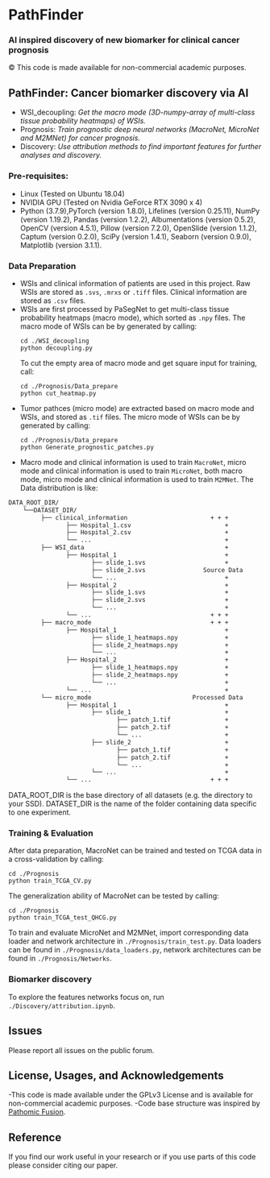# PathFinder
### AI inspired discovery of new biomarker for clinical cancer prognosis
© This code is made available for non-commercial academic purposes. 


## PathFinder: Cancer biomarker discovery via AI
* WSI_decoupling: *Get the macro mode (3D-numpy-array of multi-class tissue probability heatmaps) of WSIs.*
* Prognosis: *Train prognostic deep neural networks (MacroNet, MicroNet and M2MNet) for cancer prognosis.*
* Discovery: *Use attribution methods to find important features for further analyses and discovery.*

### Pre-requisites:
* Linux (Tested on Ubuntu 18.04)
* NVIDIA GPU (Tested on Nvidia GeForce RTX 3090 x 4)
* Python (3.7.9),PyTorch (version 1.8.0), Lifelines (version 0.25.11), NumPy (version 1.19.2), Pandas (version 1.2.2), Albumentations (version 0.5.2), OpenCV (version 4.5.1), Pillow (version 7.2.0), OpenSlide (version 1.1.2), Captum (version 0.2.0), SciPy (version 1.4.1), Seaborn (version 0.9.0), Matplotlib (version 3.1.1).

### Data Preparation
* WSIs and clinical information of patients are used in this project. Raw WSIs are stored as ```.svs```, ```.mrxs``` or ```.tiff``` files. Clinical information are stored as ```.csv``` files. 
* WSIs are first processed by PaSegNet to get multi-class tissue probability heatmaps (macro mode), which sorted as ```.npy``` files.
The macro mode of WSIs can be by generated by calling:
    ``` shell
    cd ./WSI_decoupling
    python decoupling.py
    ```
    To cut the empty area of macro mode and get square input for training, call:
    ``` shell
    cd ./Prognosis/Data_prepare
    python cut_heatmap.py
    ```
* Tumor pathces (micro mode) are extracted based on macro mode and WSIs, and stored as ```.tif``` files. 
The micro mode of WSIs can be by generated by calling:
    ``` shell
    cd ./Prognosis/Data_prepare
    python Generate_prognostic_patches.py
    ```
* Macro mode and clinical information is used to train ```MacroNet```, micro mode and clinical information is used to train ```MicroNet```, both macro mode, micro mode and clinical information is used to train ```M2MNet```. 
The Data distribution is like:
```bash
DATA_ROOT_DIR/
    └──DATASET_DIR/
         ├── clinical_information                       + + + 
                ├── Hospital_1.csv                          +
                ├── Hospital_2.csv                          +
                └── ...                                     +
         ├── WSI_data                                       +
                ├── Hospital_1                              +
                       ├── slide_1.svs                      +
                       ├── slide_2.svs                Source Data
                       └── ...                              +
                ├── Hospital_2                              +
                       ├── slide_1.svs                      +
                       ├── slide_2.svs                      +
                       └── ...                              +
                └── ...                                 + + +
         ├── macro_mode                                 + + +
                ├── Hospital_1                              +
                       ├── slide_1_heatmaps.npy             +
                       ├── slide_2_heatmaps.npy             +
                       └── ...                              +
                ├── Hospital_2                              +
                       ├── slide_1_heatmaps.npy             +
                       ├── slide_2_heatmaps.npy             +
                       └── ...                              +
                └── ...                                     +
         └── micro_mode                            Processed Data
                ├── Hospital_1                              +
                       ├── slide_1                          +
                              ├── patch_1.tif               +
                              ├── patch_2.tif               +
                              └── ...                       +
                       ├── slide_2                          +
                              ├── patch_1.tif               +
                              ├── patch_2.tif               +
                              └── ...                       +
                       └── ...                              +
                └── ...                                 + + +             
```
DATA_ROOT_DIR is the base directory of all datasets (e.g. the directory to your SSD). DATASET_DIR is the name of the folder containing data specific to one experiment.


### Training & Evaluation
After data preparation, MacroNet can be trained and tested on TCGA data in a cross-validation by calling:
``` shell
cd ./Prognosis
python train_TCGA_CV.py
```
The generalization ability of MacroNet can be tested by calling:
``` shell
cd ./Prognosis
python train_TCGA_test_QHCG.py
```
To train and evaluate MicroNet and M2MNet, import corresponding data loader and network architecture in ```./Prognosis/train_test.py```. Data loaders can be found in ```./Prognosis/data_loaders.py```, network architectures can be found in ```./Prognosis/Networks```.


### Biomarker discovery
To explore the features networks focus on, run ```./Discovery/attribution.ipynb```.


## Issues
Please report all issues on the public forum.


## License, Usages, and Acknowledgements
-This code is made available under the GPLv3 License and is available for non-commercial academic purposes. 
-Code base structure was inspired by [Pathomic Fusion](https://github.com/mahmoodlab/PathomicFusion).

## Reference
If you find our work useful in your research or if you use parts of this code please consider citing our paper.
